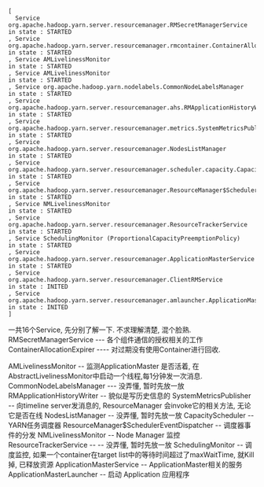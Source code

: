```
[
  Service org.apache.hadoop.yarn.server.resourcemanager.RMSecretManagerService                   in state : STARTED
, Service org.apache.hadoop.yarn.server.resourcemanager.rmcontainer.ContainerAllocationExpirer   in state : STARTED
, Service AMLivelinessMonitor                                                                    in state : STARTED
, Service AMLivelinessMonitor                                                                    in state : STARTED
, Service org.apache.hadoop.yarn.nodelabels.CommonNodeLabelsManager                              in state : STARTED
, Service org.apache.hadoop.yarn.server.resourcemanager.ahs.RMApplicationHistoryWriter           in state : STARTED
, Service org.apache.hadoop.yarn.server.resourcemanager.metrics.SystemMetricsPublisher           in state : STARTED
, Service org.apache.hadoop.yarn.server.resourcemanager.NodesListManager                         in state : STARTED
, Service org.apache.hadoop.yarn.server.resourcemanager.scheduler.capacity.CapacityScheduler     in state : STARTED
, Service org.apache.hadoop.yarn.server.resourcemanager.ResourceManager$SchedulerEventDispatcher in state : STARTED
, Service NMLivelinessMonitor                                                                    in state : STARTED
, Service org.apache.hadoop.yarn.server.resourcemanager.ResourceTrackerService                   in state : STARTED
, Service SchedulingMonitor (ProportionalCapacityPreemptionPolicy)                               in state : STARTED
, Service org.apache.hadoop.yarn.server.resourcemanager.ApplicationMasterService                 in state : STARTED
, Service org.apache.hadoop.yarn.server.resourcemanager.ClientRMService                          in state : INITED
, Service org.apache.hadoop.yarn.server.resourcemanager.amlauncher.ApplicationMasterLauncher     in state : INITED
]
```
一共16个Service, 先分别了解一下. 不求理解清楚, 混个脸熟.
RMSecretManagerService --- 各个组件通信的授权相关的工作
ContainerAllocationExpirer  ---- 对过期没有使用Container进行回收.

AMLivelinessMonitor -- 监测ApplicationMaster 是否活着, 在AbstractLivelinessMonitor中启动一个线程,每1分钟发一次消息.
CommonNodeLabelsManager  --- 没弄懂, 暂时先放一放
RMApplicationHistoryWriter  -- 貌似是写历史信息的
SystemMetricsPublisher  -- 向timeline server发消息的, ResourceManager 会invoke它的相关方法, 无论它是否在线
NodesListManager --  没弄懂, 暂时先放一放
CapacityScheduler   -- YARN任务调度器
ResourceManager$SchedulerEventDispatcher  --  调度器事件的分发
NMLivelinessMonitor  -- Node Manager 监控
ResourceTrackerService -- -- 没弄懂, 暂时先放一放
SchedulingMonitor -- 调度监控, 如果一个container在target list中的等待时间超过了maxWaitTime, 就Kill掉, 已释放资源
ApplicationMasterService -- ApplicationMaster相关的服务
ApplicationMasterLauncher  -- 启动 Application 应用程序